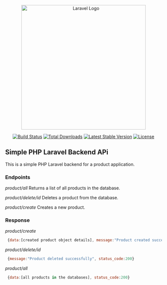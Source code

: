 <p align="center"><a href="https://laravel.com" target="_blank"><img src="https://raw.githubusercontent.com/laravel/art/master/logo-lockup/5%20SVG/2%20CMYK/1%20Full%20Color/laravel-logolockup-cmyk-red.svg" width="400" alt="Laravel Logo"></a></p>

<p align="center">
<a href="https://github.com/laravel/framework/actions"><img src="https://github.com/laravel/framework/workflows/tests/badge.svg" alt="Build Status"></a>
<a href="https://packagist.org/packages/laravel/framework"><img src="https://img.shields.io/packagist/dt/laravel/framework" alt="Total Downloads"></a>
<a href="https://packagist.org/packages/laravel/framework"><img src="https://img.shields.io/packagist/v/laravel/framework" alt="Latest Stable Version"></a>
<a href="https://packagist.org/packages/laravel/framework"><img src="https://img.shields.io/packagist/l/laravel/framework" alt="License"></a>
</p>

## Simple PHP Laravel Backend APi

This is a simple PHP Laravel backend for a product application.

### Endpoints

_product/all_ Returns a list of all products in the database.

_product/delete/id_ Deletes a product from the database.

_product/create_ Creates a new product.

### Response

_product/create_

```js
 {data:[created product object details], message:"Product created successfully", status_code:201}
```

_product/delete/id_

```js
 {message:"Product deleted successfully", status_code:200}
```

_product/all_

```js
 {data:[all products in the databases], status_code:200}
```
